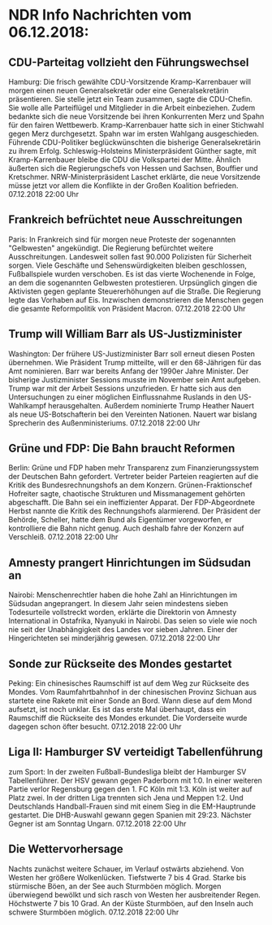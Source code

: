 # NDR Info Nachrichten vom 06.12.2018:


## CDU-Parteitag vollzieht den Führungswechsel
Hamburg:	        Die frisch gewählte CDU-Vorsitzende Kramp-Karrenbauer will morgen einen neuen Generalsekretär oder eine Generalsekretärin präsentieren. Sie stelle jetzt ein Team zusammen, sagte die CDU-Chefin. Sie wolle alle Parteiflügel und Mitglieder in die Arbeit einbeziehen. Zudem bedankte sich die neue Vorsitzende bei ihren Konkurrenten Merz und Spahn für den fairen Wettbewerb. Kramp-Karrenbauer hatte sich in einer Stichwahl gegen Merz durchgesetzt. Spahn war im ersten Wahlgang ausgeschieden. Führende CDU-Politiker beglückwünschten die bisherige Generalsekretärin zu ihrem Erfolg. Schleswig-Holsteins Ministerpräsident Günther sagte, mit Kramp-Karrenbauer bleibe die CDU die Volkspartei der Mitte. Ähnlich äußerten sich die Regierungschefs von Hessen und Sachsen, Bouffier und Kretschmer. NRW-Ministerpräsident Laschet erklärte, die neue Vorsitzende müsse jetzt vor allem die Konflikte in der Großen Koalition befrieden. 07.12.2018 22:00 Uhr 

## Frankreich befrüchtet neue Ausschreitungen
Paris: In Frankreich sind für morgen neue Proteste der sogenannten "Gelbwesten" angekündigt. Die Regierung befürchtet weitere Ausschreitungen. Landesweit sollen fast 90.000 Polizisten für Sicherheit sorgen. Viele Geschäfte und Sehenswürdigkeiten bleiben geschlossen, Fußballspiele wurden verschoben. Es ist das vierte Wochenende in Folge, an dem die sogenannten Gelbwesten protestieren. Urpsünglich gingen die Aktivisten gegen geplante Steuererhöhungen auf die Straße. Die Regierung legte das Vorhaben auf Eis. Inzwischen demonstrieren die Menschen gegen die gesamte Reformpolitik von Präsident Macron. 07.12.2018 22:00 Uhr 

## Trump will William Barr als US-Justizminister
Washington: Der frühere US-Justizminister Barr soll erneut diesen Posten übernehmen. Wie Präsident Trump mitteilte, will er den 68-Jährigen für das Amt nominieren. Barr war bereits Anfang der 1990er Jahre Minister. Der bisherige Justizminister Sessions musste im November sein Amt aufgeben. Trump war mit der Arbeit Sessions unzufrieden. Er hatte sich aus den Untersuchungen zu einer möglichen Einflussnahme Ruslands in den US-Wahlkampf herausgehalten. Außerdem nominierte Trump Heather Nauert als neue US-Botschafterin bei den Vereinten Nationen. Nauert war bislang Sprecherin des Außenministeriums. 07.12.2018 22:00 Uhr 

## Grüne und FDP: Die Bahn braucht Reformen
Berlin:    Grüne und FDP haben mehr Transparenz zum Finanzierungssystem der Deutschen Bahn gefordert. Vertreter beider Parteien reagierten auf die Kritik des Bundesrechnungshofs an dem Konzern. Grünen-Fraktionschef Hofreiter sagte, chaotische Strukturen und Missmanagement gehörten abgeschafft. Die Bahn sei ein ineffizienter Apparat. Der FDP-Abgeordnete Herbst nannte die Kritik des Rechnungshofs alarmierend. Der Präsident der Behörde, Scheller, hatte dem Bund als Eigentümer vorgeworfen, er kontrolliere die Bahn nicht genug. Auch deshalb fahre der Konzern auf Verschleiß. 07.12.2018 22:00 Uhr 

## Amnesty prangert Hinrichtungen im Südsudan an
Nairobi:     Menschenrechtler haben die hohe Zahl an Hinrichtungen im Südsudan angeprangert. In diesem Jahr seien mindestens sieben Todesurteile vollstreckt worden, erklärte die Direktorin von Amnesty International in Ostafrika, Nyanyuki in Nairobi. Das seien so viele wie noch nie seit der Unabhängigkeit des Landes vor sieben Jahren. Einer der Hingerichteten sei minderjährig gewesen. 07.12.2018 22:00 Uhr 

## Sonde zur Rückseite des Mondes gestartet
Peking: Ein chinesisches Raumschiff ist auf dem Weg zur Rückseite des Mondes. Vom Raumfahrtbahnhof in der chinesischen Provinz Sichuan aus startete eine Rakete mit einer Sonde an Bord. Wann diese auf dem Mond aufsetzt, ist noch unklar. Es ist das erste Mal überhaupt, dass ein Raumschiff die Rückseite des Mondes erkundet. Die Vorderseite wurde dagegen schon öfter besucht. 07.12.2018 22:00 Uhr 

## Liga II: Hamburger SV verteidigt Tabellenführung
zum Sport: In der zweiten Fußball-Bundesliga bleibt der Hamburger SV Tabellenführer. Der HSV gewann gegen Paderborn mit 1:0. In einer weiteren Partie verlor Regensburg gegen den 1. FC Köln mit 1:3. Köln ist weiter auf Platz zwei. In der dritten Liga trennten sich Jena und Meppen 1:2. Und Deutschlands Handball-Frauen sind mit einem Sieg in die EM-Hauptrunde gestartet. Die DHB-Auswahl gewann gegen Spanien mit 29:23. Nächster Gegner ist am Sonntag Ungarn. 07.12.2018 22:00 Uhr 

## Die Wettervorhersage
Nachts zunächst weitere Schauer, im Verlauf ostwärts abziehend. Von Westen her größere Wolkenlücken. Tiefstwerte 7 bis 4 Grad. Starke bis stürmische Böen, an der See auch Sturmböen möglich. Morgen überwiegend bewölkt und sich rasch von Westen her ausbreitender Regen. Höchstwerte 7 bis 10 Grad. An der Küste Sturmböen, auf den Inseln auch schwere Sturmböen möglich. 07.12.2018 22:00 Uhr 
